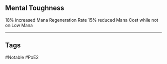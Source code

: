 ## Mental Toughness
18% increased Mana Regeneration Rate
15% reduced Mana Cost while not on Low Mana

---
## Tags
#Notable
#PoE2
